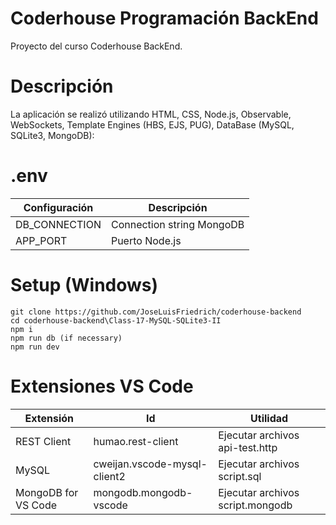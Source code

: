 # Coderhouse Programación BackEnd

Proyecto del curso Coderhouse BackEnd.
	
# Descripción

La aplicación se realizó utilizando HTML, CSS, Node.js, Observable, WebSockets, Template Engines (HBS, EJS, PUG), DataBase (MySQL, SQLite3, MongoDB):

# .env

| Configuración       | Descripción
|---------------------|------------------------------
| DB_CONNECTION       | Connection string MongoDB
| APP_PORT            | Puerto Node.js

# Setup (Windows)

```
git clone https://github.com/JoseLuisFriedrich/coderhouse-backend
cd coderhouse-backend\Class-17-MySQL-SQLite3-II
npm i
npm run db (if necessary)
npm run dev
```

# Extensiones VS Code

| Extensión           | Id                           | Utilidad
|---------------------|------------------------------|---------------------------------
| REST Client         | humao.rest-client            | Ejecutar archivos api-test.http
| MySQL               | cweijan.vscode-mysql-client2 | Ejecutar archivos script.sql
| MongoDB for VS Code | mongodb.mongodb-vscode       | Ejecutar archivos script.mongodb
